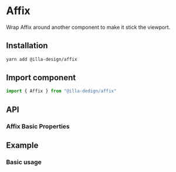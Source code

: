 # Affix

Wrap Affix around another component to make it stick the viewport.

## Installation

```bash
yarn add @illa-design/affix
```

## Import component

```jsx
import { Affix } from "@illa-dedign/affix"
```

## API

### Affix Basic Properties

## Example

### Basic usage

